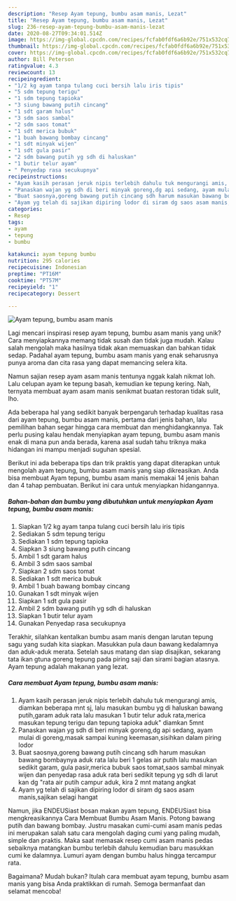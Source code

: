 ```yaml
---
description: "Resep Ayam tepung, bumbu asam manis, Lezat"
title: "Resep Ayam tepung, bumbu asam manis, Lezat"
slug: 236-resep-ayam-tepung-bumbu-asam-manis-lezat
date: 2020-08-27T09:34:01.514Z
image: https://img-global.cpcdn.com/recipes/fcfab0fdf6a6b92e/751x532cq70/ayam-tepung-bumbu-asam-manis-foto-resep-utama.jpg
thumbnail: https://img-global.cpcdn.com/recipes/fcfab0fdf6a6b92e/751x532cq70/ayam-tepung-bumbu-asam-manis-foto-resep-utama.jpg
cover: https://img-global.cpcdn.com/recipes/fcfab0fdf6a6b92e/751x532cq70/ayam-tepung-bumbu-asam-manis-foto-resep-utama.jpg
author: Bill Peterson
ratingvalue: 4.3
reviewcount: 13
recipeingredient:
- "1/2 kg ayam tanpa tulang cuci bersih lalu iris tipis"
- "5 sdm tepung terigu"
- "1 sdm tepung tapioka"
- "3 siung bawang putih cincang"
- "1 sdt garam halus"
- "3 sdm saos sambal"
- "2 sdm saos tomat"
- "1 sdt merica bubuk"
- "1 buah bawang bombay cincang"
- "1 sdt minyak wijen"
- "1 sdt gula pasir"
- "2 sdm bawang putih yg sdh di haluskan"
- "1 butir telur ayam"
- " Penyedap rasa secukupnya"
recipeinstructions:
- "Ayam kasih perasan jeruk nipis terlebih dahulu tuk mengurangi amis, diamkan beberapa mnt sj, lalu masukan bumbu yg di haluskan bawang putih,garam aduk rata lalu masukan 1 butir telur aduk rata,merica masukan tepung terigu dan tepung tapioka aduk&#34; diamkan 5mnt"
- "Panaskan wajan yg sdh di beri minyak goreng,dg api sedang, ayam mulai di goreng,masak sampai kuning keemasan,sisihkan dalam piring lodor"
- "Buat saosnya,goreng bawang putih cincang sdh harum masukan bawang bombaynya aduk rata lalu beri 1 gelas air putih lalu masukan sedikit garam, gula pasir,merica bubuk saos tomat,saos sambal minyak wijen dan penyedap rasa aduk rata beri sedikit tepung yg sdh di larut kan dg &#34;rata air putih campur aduk, kira 2 mnt matang angkat"
- "Ayam yg telah di sajikan dipiring lodor di siram dg saos asam manis,sajikan selagi hangat"
categories:
- Resep
tags:
- ayam
- tepung
- bumbu

katakunci: ayam tepung bumbu 
nutrition: 295 calories
recipecuisine: Indonesian
preptime: "PT16M"
cooktime: "PT57M"
recipeyield: "1"
recipecategory: Dessert

---
```



![Ayam tepung, bumbu asam manis](https://img-global.cpcdn.com/recipes/fcfab0fdf6a6b92e/751x532cq70/ayam-tepung-bumbu-asam-manis-foto-resep-utama.jpg)

Lagi mencari inspirasi resep ayam tepung, bumbu asam manis yang unik? Cara menyiapkannya memang tidak susah dan tidak juga mudah. Kalau salah mengolah maka hasilnya tidak akan memuaskan dan bahkan tidak sedap. Padahal ayam tepung, bumbu asam manis yang enak seharusnya punya aroma dan cita rasa yang dapat memancing selera kita.

Namun sajian resep ayam asam manis tentunya nggak kalah nikmat loh. Lalu celupan ayam ke tepung basah, kemudian ke tepung kering. Nah, ternyata membuat ayam asam manis senikmat buatan restoran tidak sulit, lho.

Ada beberapa hal yang sedikit banyak berpengaruh terhadap kualitas rasa dari ayam tepung, bumbu asam manis, pertama dari jenis bahan, lalu pemilihan bahan segar hingga cara membuat dan menghidangkannya. Tak perlu pusing kalau hendak menyiapkan ayam tepung, bumbu asam manis enak di mana pun anda berada, karena asal sudah tahu triknya maka hidangan ini mampu menjadi suguhan spesial.


Berikut ini ada beberapa tips dan trik praktis yang dapat diterapkan untuk mengolah ayam tepung, bumbu asam manis yang siap dikreasikan. Anda bisa membuat Ayam tepung, bumbu asam manis memakai 14 jenis bahan dan 4 tahap pembuatan. Berikut ini cara untuk menyiapkan hidangannya.

<!--inarticleads1-->

##### Bahan-bahan dan bumbu yang dibutuhkan untuk menyiapkan Ayam tepung, bumbu asam manis:

1. Siapkan 1/2 kg ayam tanpa tulang cuci bersih lalu iris tipis
1. Sediakan 5 sdm tepung terigu
1. Sediakan 1 sdm tepung tapioka
1. Siapkan 3 siung bawang putih cincang
1. Ambil 1 sdt garam halus
1. Ambil 3 sdm saos sambal
1. Siapkan 2 sdm saos tomat
1. Sediakan 1 sdt merica bubuk
1. Ambil 1 buah bawang bombay cincang
1. Gunakan 1 sdt minyak wijen
1. Siapkan 1 sdt gula pasir
1. Ambil 2 sdm bawang putih yg sdh di haluskan
1. Siapkan 1 butir telur ayam
1. Gunakan  Penyedap rasa secukupnya


Terakhir, silahkan kentalkan bumbu asam manis dengan larutan tepung sagu yang sudah kita siapkan. Masukkan pula daun bawang kedalamnya dan aduk-aduk merata. Setelah saus matang dan siap disajikan, sekarang tata ikan gtuna goreng tepung pada piring saji dan sirami bagian atasnya. Ayam tepung adalah makanan yang lezat. 

<!--inarticleads2-->

##### Cara membuat Ayam tepung, bumbu asam manis:

1. Ayam kasih perasan jeruk nipis terlebih dahulu tuk mengurangi amis, diamkan beberapa mnt sj, lalu masukan bumbu yg di haluskan bawang putih,garam aduk rata lalu masukan 1 butir telur aduk rata,merica masukan tepung terigu dan tepung tapioka aduk&#34; diamkan 5mnt
1. Panaskan wajan yg sdh di beri minyak goreng,dg api sedang, ayam mulai di goreng,masak sampai kuning keemasan,sisihkan dalam piring lodor
1. Buat saosnya,goreng bawang putih cincang sdh harum masukan bawang bombaynya aduk rata lalu beri 1 gelas air putih lalu masukan sedikit garam, gula pasir,merica bubuk saos tomat,saos sambal minyak wijen dan penyedap rasa aduk rata beri sedikit tepung yg sdh di larut kan dg &#34;rata air putih campur aduk, kira 2 mnt matang angkat
1. Ayam yg telah di sajikan dipiring lodor di siram dg saos asam manis,sajikan selagi hangat


Namun, jika ENDEUSiast bosan makan ayam tepung, ENDEUSiast bisa mengkreasikannya Cara Membuat Bumbu Asam Manis. Potong bawang putih dan bawang bombay. Justru masakan cumi-cumi asam manis pedas ini merupakan salah satu cara mengolah daging cumi yang paling mudah, simple dan praktis. Maka saat memasak resep cumi asam manis pedas sebaiknya matangkan bumbu terlebih dahulu kemudian baru masukkan cumi ke dalamnya. Lumuri ayam dengan bumbu halus hingga tercampur rata. 

Bagaimana? Mudah bukan? Itulah cara membuat ayam tepung, bumbu asam manis yang bisa Anda praktikkan di rumah. Semoga bermanfaat dan selamat mencoba!
